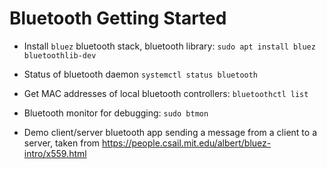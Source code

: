 # Bluetooth Getting Started

- Install `bluez` bluetooth stack, bluetooth library: `sudo apt install bluez bluetoothlib-dev`
- Status of bluetooth daemon `systemctl status bluetooth`
- Get MAC addresses of local bluetooth controllers: `bluetoothctl list`

- Bluetooth monitor for debugging: `sudo btmon`
- Demo client/server bluetooth app sending a message from a client to a server, taken from https://people.csail.mit.edu/albert/bluez-intro/x559.html
